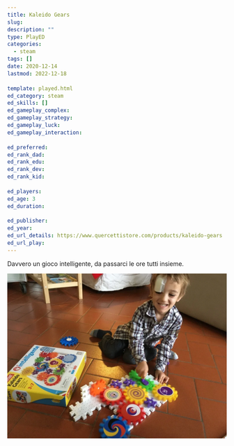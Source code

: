 ```yaml
---
title: Kaleido Gears
slug: 
description: ""
type: PlayED
categories:
  - steam
tags: []
date: 2020-12-14
lastmod: 2022-12-18

template: played.html
ed_category: steam
ed_skills: []
ed_gameplay_complex: 
ed_gameplay_strategy: 
ed_gameplay_luck: 
ed_gameplay_interaction: 

ed_preferred: 
ed_rank_dad: 
ed_rank_edu: 
ed_rank_dev: 
ed_rank_kid: 

ed_players: 
ed_age: 3
ed_duration: 

ed_publisher: 
ed_year: 
ed_url_details: https://www.quercettistore.com/products/kaleido-gears
ed_url_play: 
---
```


Davvero un gioco intelligente, da passarci le ore tutti insieme.

![](../../assets/img/played/steam/kaleido_gears.webp)


